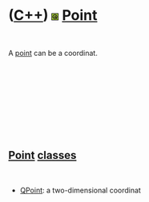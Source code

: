 
 

 

 

 

 

([C++](Cpp.md)) ![Qt](PicQt.png) [Point](CppPoint.md)
=======================================================

 

A [point](CppPoint.md) can be a coordinat.

 

 

 

 

 

[Point](CppPoint.md) [classes](CppClass.md)
---------------------------------------------

 

-   [QPoint](CppQPoint.md): a two-dimensional coordinat

 

 

 

 

 

 

